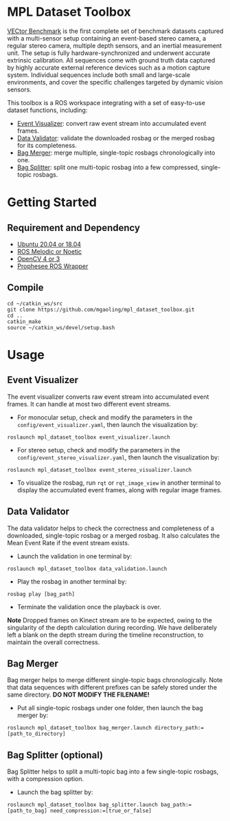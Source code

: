 # MPL Dataset Toolbox

[VECtor Benchmark](https://star-datasets.github.io/vector/) is the first complete set of benchmark datasets captured with a multi-sensor setup containing an event-based stereo camera, a regular stereo camera, multiple depth sensors, and an inertial measurement unit. The setup is fully hardware-synchronized and underwent accurate extrinsic calibration. All sequences come with ground truth data captured by highly accurate external reference devices such as a motion capture system. Individual sequences include both small and large-scale environments, and cover the specific challenges targeted by dynamic vision sensors.

This toolbox is a ROS workspace integrating with a set of easy-to-use dataset functions, including:

- [Event Visualizer](https://github.com/mgaoling/mpl_dataset_toolbox#event-visualizer): convert raw event stream into accumulated event frames.
- [Data Validator](https://github.com/mgaoling/mpl_dataset_toolbox#data-validator): validate the downloaded rosbag or the merged rosbag for its completeness.
- [Bag Merger](https://github.com/mgaoling/mpl_dataset_toolbox#bag-merger): merge multiple, single-topic rosbags chronologically into one. 
- [Bag Splitter](https://github.com/mgaoling/mpl_dataset_toolbox#bag-splitter-optional): split one multi-topic rosbag into a few compressed, single-topic rosbags.

# Getting Started

## Requirement and Dependency

- [Ubuntu 20.04 or 18.04](https://ubuntu.com/download/desktop)
- [ROS Melodic or Noetic](http://wiki.ros.org/ROS/Installation)
- [OpenCV 4 or 3](https://opencv.org/releases/)
- [Prophesee ROS Wrapper](https://github.com/prophesee-ai/prophesee_ros_wrapper)

## Compile

```
cd ~/catkin_ws/src
git clone https://github.com/mgaoling/mpl_dataset_toolbox.git
cd ..
catkin_make
source ~/catkin_ws/devel/setup.bash
```

# Usage

## Event Visualizer

The event visualizer converts raw event stream into accumulated event frames. It can handle at most two different event streams.

- For monocular setup, check and modify the parameters in the `config/event_visualizer.yaml`, then launch the visualization by:

```
roslaunch mpl_dataset_toolbox event_visualizer.launch
```

- For stereo setup, check and modify the parameters in the `config/event_stereo_visualizer.yaml`, then launch the visualization by:

```
roslaunch mpl_dataset_toolbox event_stereo_visualizer.launch
```

- To visualize the rosbag, run `rqt` or `rqt_image_view` in another terminal to display the accumulated event frames, along with regular image frames.

## Data Validator

The data validator helps to check the correctness and completeness of a downloaded, single-topic rosbag or a merged rosbag. It also calculates the Mean Event Rate if the event stream exists.

- Launch the validation in one terminal by:

```
roslaunch mpl_dataset_toolbox data_validation.launch
```

- Play the rosbag in another terminal by:

```
rosbag play [bag_path]
```

- Terminate the validation once the playback is over.

**Note** Dropped frames on Kinect stream are to be expected, owing to the singularity of the depth calculation during recording. We have deliberately left a blank on the depth stream during the timeline reconstruction, to maintain the overall correctness.

## Bag Merger

Bag merger helps to merge different single-topic bags chronologically. Note that data sequences with different prefixes can be safely stored under the same directory. **DO NOT MODIFY THE FILENAME!**

- Put all single-topic rosbags under one folder, then launch the bag merger by:

```
roslaunch mpl_dataset_toolbox bag_merger.launch directory_path:=[path_to_directory]
```

## Bag Splitter (optional)

Bag Splitter helps to split a multi-topic bag into a few single-topic rosbags, with a compression option.

- Launch the bag splitter by:

```
roslaunch mpl_dataset_toolbox bag_splitter.launch bag_path:=[path_to_bag] need_compression:=[true_or_false]
```
